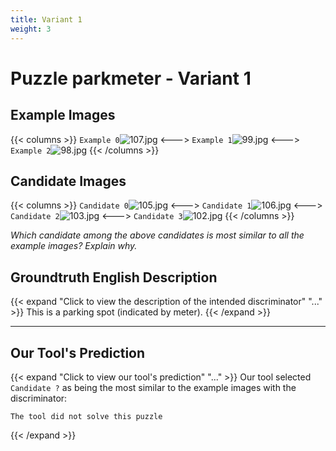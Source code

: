 ```yaml
---
title: Variant 1
weight: 3
---
```


# Puzzle parkmeter - Variant 1

## Example Images
{{< columns >}}
`Example 0`![107.jpg](/natscene-data/images/107.jpg)
<--->
`Example 1`![99.jpg](/natscene-data/images/99.jpg)
<--->
`Example 2`![98.jpg](/natscene-data/images/98.jpg)
{{< /columns >}}

## Candidate Images
{{< columns >}}
`Candidate 0`![105.jpg](/natscene-data/images/105.jpg)
<--->
`Candidate 1`![106.jpg](/natscene-data/images/106.jpg)
<--->
`Candidate 2`![103.jpg](/natscene-data/images/103.jpg)
<--->
`Candidate 3`![102.jpg](/natscene-data/images/102.jpg)
{{< /columns >}}

*Which candidate among the above candidates is most similar to all the example images? Explain why.*

## Groundtruth English Description

{{< expand "Click to view the description of the intended discriminator" "..." >}}
This is a parking spot (indicated by meter).
{{< /expand >}}

---



## Our Tool's Prediction

{{< expand "Click to view our tool's prediction" "..." >}}
Our tool selected `Candidate ?` as being the most similar to the example images with the discriminator:
```plaintext
The tool did not solve this puzzle
```
{{< /expand >}}
